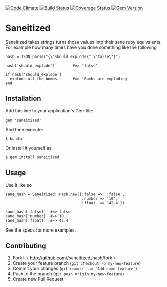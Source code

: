 [![Code Climate](https://codeclimate.com/github/bguest/saneitized.png)](https://codeclimate.com/github/bguest/saneitized) [![Build Status](https://travis-ci.org/bguest/saneitized.png?branch=master)](https://travis-ci.org/bguest/saneitized) [![Coverage Status](https://coveralls.io/repos/bguest/saneitized/badge.png)](https://coveralls.io/r/bguest/saneitized) [![Gem Version](https://badge.fury.io/rb/saneitized.png)](http://badge.fury.io/rb/saneitized) 

# Saneitized

Saneitized takes strings turns those values into their sane ruby equivalents. For example how many times have you done something like the following

    hash = JSON.parse("{\"should_explode\":\"false\"}")

    hash['should_explode']        #=> 'false'

    if hash['should_explode']
      explode_all_the_bombs       #=> 'Bombs are exploding'
    end

## Installation

Add this line to your application's Gemfile:

    gem 'saneitized'

And then execute:

    $ bundle

Or install it yourself as:

    $ gem install saneitized

## Usage

Use it like so

    sane_hash = Saneitized::Hash.new({:false =>  'false',
                                      :number => '10',
                                      :float  => '42.4'})

    sane_hash[:false]   #=> false
    sane_hash[:number]  #=> 10
    sane_hash[:float]   #=> 42.4

See the specs for more examples.

## Contributing

1. Fork it ( http://github.com/<my-github-username>/saneitized_hash/fork )
2. Create your feature branch (`git checkout -b my-new-feature`)
3. Commit your changes (`git commit -am 'Add some feature'`)
4. Push to the branch (`git push origin my-new-feature`)
5. Create new Pull Request
